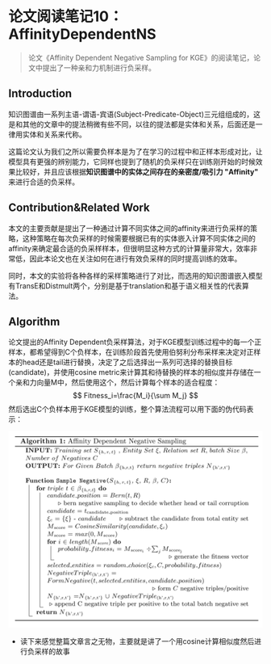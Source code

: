 # 论文阅读笔记10：AffinityDependentNS

> 论文《Affinity Dependent Negative Sampling for KGE》的阅读笔记，论文中提出了一种亲和力机制进行负采样。

## Introduction

知识图谱由一系列主语-谓语-宾语(Subject-Predicate-Object)三元组组成的，这是和其他的文章中的提法稍微有些不同，以往的提法都是实体和关系，后面还是一律用实体和关系来代称。

这篇论文认为我们之所以需要负样本是为了在学习的过程中和正样本形成对比，让模型具有更强的辨别能力，它同样也提到了随机的负采样只在训练刚开始的时候效果比较好，并且应该根据**知识图谱中的实体之间存在的亲密度/吸引力 "Affinity"** 来进行合适的负采样。

## Contribution&Related Work

本文的主要贡献是提出了一种通过计算不同实体之间的affinity来进行负采样的策略，这种策略在每次负采样的时候需要根据已有的实体嵌入计算不同实体之间的affinity来确定最合适的负采样样本，但很明显这种方式的计算量非常大，效率非常低，因此本论文也在关注如何在进行有效负采样的同时提高训练的效率。

同时，本文的实验将各种各样的采样策略进行了对比，而选用的知识图谱嵌入模型有TransE和Distmult两个，分别是基于translation和基于语义相关性的代表算法。

## Algorithm

论文提出的Affinity Dependent负采样算法，对于KGE模型训练过程中的每一个正样本，都希望得到C个负样本，在训练阶段首先使用伯努利分布采样来决定对正样本的head还是tail进行替换，决定了之后选择出一系列可选择的替换目标(candidate)，并使用cosine metric来计算其和待替换的样本的相似度并存储在一个亲和力向量M中，然后使用这个，然后计算每个样本的适合程度：
$$
Fitness_i=\frac{M_i}{\sum M_j}
$$
然后选出C个负样本用于KGE模型的训练，整个算法流程可以用下面的伪代码表示：

![image-20210806214431476](static/image-20210806214431476.png)

- 读下来感觉整篇文章言之无物，主要就是讲了一个用cosine计算相似度然后进行负采样的故事



